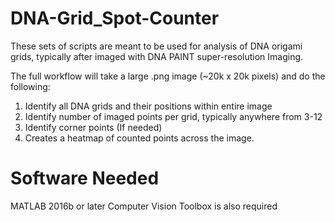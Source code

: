 # DNA-Grid_Spot-Counter
These sets of scripts are meant to be used for analysis of DNA origami grids, 
typically after imaged with DNA PAINT super-resolution Imaging.

The full workflow will take a large .png image (~20k x 20k pixels) and do the following:

1. Identify all DNA grids and their positions within entire image
2. Identify number of imaged points per grid, typically anywhere from 3-12
3. Identify corner points (If needed)
4. Creates a heatmap of counted points across the image.

# Software Needed
MATLAB 2016b or later
Computer Vision Toolbox is also required
